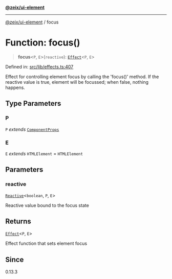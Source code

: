 [**@zeix/ui-element**](../README.md)

***

[@zeix/ui-element](../globals.md) / focus

# Function: focus()

> **focus**\<`P`, `E`\>(`reactive`): [`Effect`](../type-aliases/Effect.md)\<`P`, `E`\>

Defined in: [src/lib/effects.ts:407](https://github.com/zeixcom/ui-element/blob/59d79a082870e892722e0aaa0f251617218ab48f/src/lib/effects.ts#L407)

Effect for controlling element focus by calling the 'focus()' method.
If the reactive value is true, element will be focussed; when false, nothing happens.

## Type Parameters

### P

`P` *extends* [`ComponentProps`](../type-aliases/ComponentProps.md)

### E

`E` *extends* `HTMLElement` = `HTMLElement`

## Parameters

### reactive

[`Reactive`](../type-aliases/Reactive.md)\<`boolean`, `P`, `E`\>

Reactive value bound to the focus state

## Returns

[`Effect`](../type-aliases/Effect.md)\<`P`, `E`\>

Effect function that sets element focus

## Since

0.13.3

